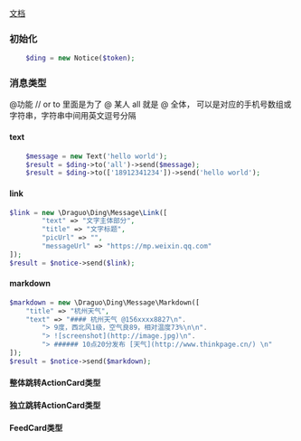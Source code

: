 [文档](https://open-doc.dingtalk.com/docs/doc.htm?spm=a219a.7629140.0.0.NVWSPm&treeId=257&articleId=105735&docType=1#)

### 初始化
```php
    $ding = new Notice($token);
```
### 消息类型
@功能 
    // or  to 里面是为了 @ 某人 all 就是 @ 全体， 可以是对应的手机号数组或字符串，字符串中间用英文逗号分隔
#### text
```php
    $message = new Text('hello world');
    $result = $ding->to('all')->send($message);
    $result = $ding->to(['18912341234'])->send('hello world');
```
#### link
```php
$link = new \Draguo\Ding\Message\Link([
        "text" => "文字主体部分",
        "title" => "文字标题",
        "picUrl" => "",
        "messageUrl" => "https://mp.weixin.qq.com"
]);
$result = $notice->send($link);
```
#### markdown
```php
$markdown = new \Draguo\Ding\Message\Markdown([
    "title" => "杭州天气",
    "text" => "#### 杭州天气 @156xxxx8827\n".
        "> 9度，西北风1级，空气良89，相对温度73%\n\n".
        "> ![screenshot](http://image.jpg)\n".
        "> ###### 10点20分发布 [天气](http://www.thinkpage.cn/) \n"
]);
$result = $notice->send($markdown);
```
#### 整体跳转ActionCard类型

#### 独立跳转ActionCard类型

#### FeedCard类型